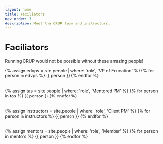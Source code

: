 ```yaml
---
layout: home
title: Faciliators
nav_order: 3
description: Meet the CRUP team and instructors.
---
```


<style>
.role {
  display: flex;
  flex-wrap: wrap;
  margin-bottom: 2rem;
}

.person {
  display: flex;
  flex-basis: 45%;
  padding: 0.75rem;
  margin-bottom: 0.75rem;
  border: 1px solid #e1e4e8;
  border-radius: 8px;
  background-color: #ffffff;
  transition: box-shadow 0.2s ease;
}

.person:hover {
  box-shadow: 0 2px 8px rgba(0, 0, 0, 0.1);
}

.person-image {
  border-radius: 50%;
  height: 120px;
  width: 120px;
  margin-right: 0.75rem;
  object-fit: cover;
  flex-shrink: 0;
}

.person-name {
  margin: 0.25rem 0;
  font-size: 1rem;
  font-weight: 600;
  color: #24292e;
}

.person-name a {
  color: #0366d6;
  text-decoration: none;
}

.person-name a:hover {
  text-decoration: underline;
}

.person-role {
  font-weight: 500;
  color: #0366d6;
  margin: 0.25rem 0;
  font-size: 0.9rem;
}

.person p {
  margin: 0.25rem 0;
  line-height: 1.4;
  font-size: 0.85rem;
}

/* Responsive design */
@media (max-width: 768px) {
  .person {
    flex-direction: column;
    text-align: center;
    padding: 0.75rem;
    flex-basis: 100%;
  }
  
  .person-image {
    margin-right: 0;
    margin-bottom: 0.5rem;
  }
  
  .role {
    flex-direction: column;
  }
}
</style>

# Faciliators

Running CRUP would not be possible without these amazing people!

<div class="role">
{% assign edvps = site.people | where: 'role', 'VP of Education' %}
{% for person in edvps %}
{{ person }}
{% endfor %}
</div>

<div class="role">
{% assign tas = site.people | where: 'role', 'Mentored PM' %}
{% for person in tas %}
{{ person }}
{% endfor %}
</div>

<div class="role">
{% assign instructors = site.people | where: 'role', 'Client PM' %}
{% for person in instructors %}
{{ person }}
{% endfor %}
</div>

<div class="role">
{% assign mentors = site.people | where: 'role', 'Member' %}
{% for person in mentors %}
{{ person }}
{% endfor %}
</div>